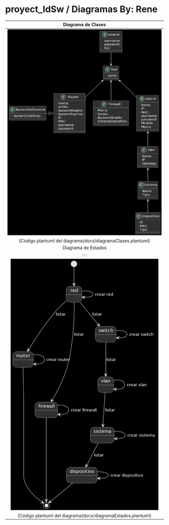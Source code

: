 # proyect_IdSw / Diagramas By: Rene

|Diagrama de Clases|
|:-:|
|![Imagen](images/diagramaClasesV1.0.png)|
|[Código plantuml del diagrama(docs/diagramaClases.plantuml)|
|Diagrama de Estados|
|:-:|
|![Imagen](images/diagramaEstadosV1.0.png)|
|[Código plantuml del diagrama(docs/diagramaEstados.plantuml)|
